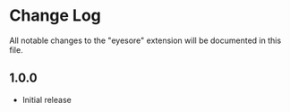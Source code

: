 # Change Log
All notable changes to the "eyesore" extension will be documented in this file.

## 1.0.0
- Initial release
